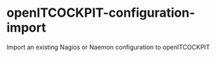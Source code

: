 # openITCOCKPIT-configuration-import
Import an existing Nagios or Naemon configuration to openITCOCKPIT
